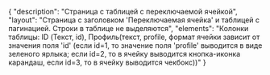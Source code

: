 {
"description": "Страница с таблицей с переключаемой ячейкой",
"layout": "Страница с заголовком 'Переключаемая ячейка' и таблицей с пагинацией. Строки в таблице не выделяются",
"elements": "Колонки таблицы: ID (Текст, id), Профиль(текст, profile, формат ячейки зависит от значения поля 'id' (если id=1, то значение поля 'profile' выводится в виде зеленого ярлыка; если id=2, то в ячейку выводится кнопка-иконка карандаш, если id=3, то в ячейку выводится чекбокс))"
}